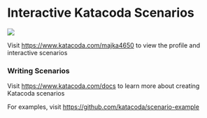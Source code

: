 # Interactive Katacoda Scenarios

[![](http://shields.katacoda.com/katacoda/majka4650/count.svg)](https://www.katacoda.com/majka4650 "Get your profile on Katacoda.com")

Visit https://www.katacoda.com/majka4650 to view the profile and interactive scenarios

### Writing Scenarios
Visit https://www.katacoda.com/docs to learn more about creating Katacoda scenarios

For examples, visit https://github.com/katacoda/scenario-example

